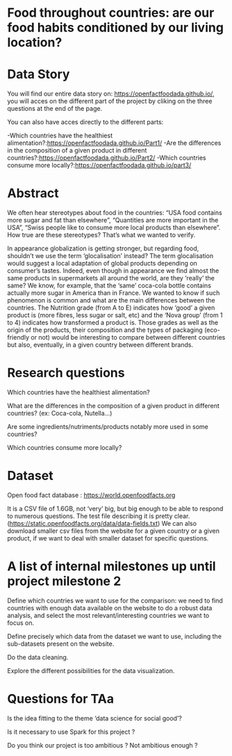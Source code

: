 # Food throughout countries: are our food habits conditioned by our living location?

# Data Story
You will find our entire data story on: https://openfactfoodada.github.io/, you will acces on the different part of the project by cliking on the three questions at the end of the page.

You can also have acces directly to the different parts:

-Which countries have the healthiest alimentation?:https://openfactfoodada.github.io/Part1/
-Are the differences in the composition of a given product in different countries?:https://openfactfoodada.github.io/Part2/
-Which countries consume more locally?:https://openfactfoodada.github.io/part3/

# Abstract
We often hear stereotypes about food in the countries: “USA food contains more sugar and fat than elsewhere”, “Quantities are more important in the USA”, “Swiss people like to consume more local products than elsewhere”. How true are these stereotypes? That’s what we wanted to verify.

In appearance globalization is getting stronger, but regarding food, shouldn’t we use the term ‘glocalisation’ instead? The term glocalisation would suggest a local adaptation of global products depending on consumer’s tastes. Indeed, even though in appearance we find almost the same products in supermarkets all around the world, are they ‘really’ the same? We know, for example, that the ‘same’ coca-cola bottle contains actually more sugar in America than in France. We wanted to know if such phenomenon is common and what are the main differences between the countries. 
The Nutrition grade (from A to E) indicates how ‘good’ a given product is (more fibres, less sugar or salt, etc) and the ‘Nova group’ (from 1 to 4) indicates how transformed a product is. Those grades as well as the origin of the products, their composition and the types of packaging (eco-friendly or not) would be interesting to compare between different countries but also, eventually, in a given country between different brands.


# Research questions
Which countries have the healthiest alimentation?

What are the differences in the composition of a given product in different countries? (ex: Coca-cola, Nutella…)

Are some ingredients/nutriments/products notably more used in some countries?

Which countries consume more locally?


# Dataset
Open food fact database : https://world.openfoodfacts.org

It is a CSV file of 1.6GB, not ‘very’ big, but big enough to be able to respond to numerous questions.
The test file describing it is pretty clear. (https://static.openfoodfacts.org/data/data-fields.txt)
We can also download smaller csv files from the website for a given country or a given product, if we want to deal with smaller dataset for specific questions.

# A list of internal milestones up until project milestone 2
Define which countries we want to use for the comparison: we need to find countries with enough data available on the website to do a robust data analysis, and select the most relevant/interesting countries we want to focus on.

Define precisely which data from the dataset we want to use, including the sub-datasets present on the website.

Do the data cleaning.

Explore the different possibilities for the data visualization.

# Questions for TAa
Is the idea fitting to the theme ‘data science for social good’?

Is it necessary to use Spark for this project ?

Do you think our project is too ambitious ? Not ambitious enough ?
